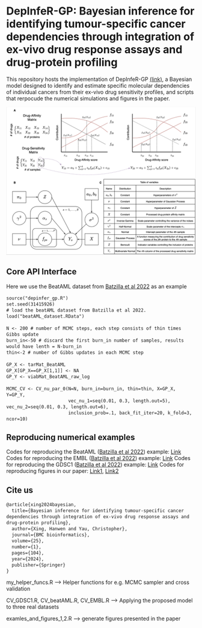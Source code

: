 # DepInfeR-GP: Bayesian inference for identifying tumour-specific cancer dependencies through integration of ex-vivo drug response assays and drug-protein profiling
This repository hosts the implementation of DepInfeR-GP [(link)](https://bmcbioinformatics.biomedcentral.com/articles/10.1186/s12859-024-05682-0), a Bayesian model designed to identify and estimate specific molecular dependencies of individual cancers from their ex-vivo drug sensitivity profiles, and scripts that rerpocude the numerical simulations and figures in the paper. 

<p align="center"><img src="https://github.com/hwxing3259/depinfer_gp/blob/main/depinfer_gp_graphical.png" alt="depinfer-gp" width="900px" /></p>

## Core API Interface
Here we use the BeatAML dataset from [Batzilla et al 2022](https://www.ncbi.nlm.nih.gov/pmc/articles/PMC9436053/) as an example
```
source("depinfer_gp.R")
set.seed(31415926)
# load the beatAML dataset from Batzilla et al 2022.
load("beatAML_dataset.RData")

N <- 200 # number of MCMC steps, each step consists of thin times Gibbs update
burn_in<-50 # discard the first burn_in number of samples, results would have lenth = N-burn_in
thin<-2 # number of Gibbs updates in each MCMC step

GP_X <- tarMat_BeatAML
GP_X[GP_X==GP_X[1,1]] <- NA
GP_Y <- viabMat_BeatAML_raw_log

MCMC_CV <- CV_nu_par_0(N=N, burn_in=burn_in, thin=thin, X=GP_X, Y=GP_Y, 
                       vec_nu_1=seq(0.01, 0.3, length.out=5), vec_nu_2=seq(0.01, 0.3, length.out=6),
                       inclusion_prob=.1, back_fit_iter=20, k_fold=3, ncor=10)
```

## Reproducing numerical examples
Codes for reproducing the BeatAML ([Batzilla et al 2022](https://www.ncbi.nlm.nih.gov/pmc/articles/PMC9436053/)) example: [Link](https://github.com/hwxing3259/depinfer_gp/blob/main/CV_BeatAML.R)
Codes for reproducing the EMBL ([Batzilla et al 2022](https://www.ncbi.nlm.nih.gov/pmc/articles/PMC9436053/)) example: [Link](https://github.com/hwxing3259/depinfer_gp/blob/main/CV_EMBL.R)
Codes for reproducing the GDSC1 ([Batzilla et al 2022](https://www.ncbi.nlm.nih.gov/pmc/articles/PMC9436053/)) example: [Link](https://github.com/hwxing3259/depinfer_gp/blob/main/CV_GDSC1.R)
Codes for reproducing figures in our paper: [Link1](https://github.com/hwxing3259), [Link2](https://github.com/hwxing3259)

## Cite us
```
@article{xing2024bayesian,
  title={Bayesian inference for identifying tumour-specific cancer dependencies through integration of ex-vivo drug response assays and drug-protein profiling},
  author={Xing, Hanwen and Yau, Christopher},
  journal={BMC bioinformatics},
  volume={25},
  number={1},
  pages={104},
  year={2024},
  publisher={Springer}
}
```

my_helper_funcs.R --> Helper functions for e.g. MCMC sampler and cross validation 

CV_GDSC1.R, CV_beatAML.R, CV_EMBL.R  --> Applying the proposed model to three real datasets 

examles_and_figures_1,2.R --> generate figures presented in the paper
